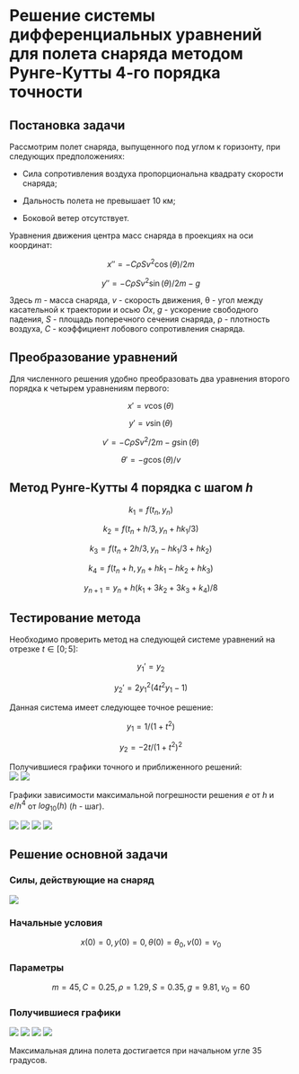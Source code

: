 # Решение системы дифференциальных уравнений для полета снаряда методом Рунге-Кутты 4-го порядка точности #

## Постановка задачи ##

Рассмотрим полет снаряда, выпущенного под углом к горизонту, при следующих предположениях:

- Сила сопротивления воздуха пропорциональна квадрату скорости снаряда;

- Дальность полета не превышает 10 км;

- Боковой ветер отсутствует.

Уравнения движения центра масс снаряда в проекциях на оси координат:<br />

$$x'' = -C\rho Sv^2\cos(\theta)/2m$$

$$y'' = -C\rho Sv^2\sin(\theta)/2m - g$$

Здесь $m$ - масса снаряда, $v$ - скорость движения, &theta; - угол между касательной к траектории и осью $Ox$, $g$ - ускорение свободного падения, $S$ - площадь поперечного сечения снаряда, &rho; - плотность воздуха, $C$ - коэффициент лобового сопротивления снаряда.

## Преобразование уравнений ##

Для численного решения удобно преобразовать два уравнения второго порядка к четырем уравнениям первого:<br />

$$x' = v\cos(\theta)$$

$$y' = v\sin(\theta)$$

$$v' = -C\rho Sv^2/2m -g\sin(\theta)$$

$$\theta' = -g\cos(\theta)/v$$

## Метод Рунге-Кутты 4 порядка с шагом $h$ ##

$$k_1 = f(t_n, y_n)$$

$$k_2 = f(t_n + h/3, y_n + hk_1/3)$$

$$k_3 = f(t_n + 2h/3, y_n - hk_1/3 + hk_2)$$

$$k_4 = f(t_n + h, y_n + hk_1 - hk_2 + hk_3)$$

$$y_{n+1} = y_n + h(k_1 + 3k_2 + 3k_3 + k_4)/8$$

## Тестирование метода ##

Необходимо проверить метод на следующей системе уравнений на отрезке $t\in [0;5]$:

$$y_1' = y_2$$

$$y_2' = 2y_1^2(4t^2y_1 - 1)$$

Данная система имеет следующее точное решение:

$$y_1 = 1/(1 + t^2)$$

$$y_2 = -2t/(1+t^2)^2$$

Получившиеся графики точного и приближенного решений:<br />
![](docs/images/test_task/y_1.jpg)
![](docs/images/test_task/y_2.jpg)

Графики зависимости максимальной погрешности решения $e$ от $h$ и $e/h^4$ от $log_{10}(h)$ ($h$ - шаг).<br />

![](docs/images/check/eh_y1.jpg)
![](docs/images/check/eh4_y1.jpg)
![](docs/images/check/eh_y2.jpg)
![](docs/images/check/eh4_y2.jpg)


## Решение основной задачи  ##

### Силы, действующие на снаряд ###

![](docs/images/forces.jpg)

### Начальные условия ###

$$x(0) = 0, y(0) = 0, \theta(0) = \theta_0, v(0) = v_0$$

### Параметры  ###

$$m = 45, C = 0.25, \rho = 1.29, S = 0.35, g = 9.81, v_0 = 60$$

### Получившиеся графики ###

![](docs/images/main_task/y_x.jpg)
![](docs/images/main_task/v.jpg)
![](docs/images/main_task/L_angle.jpg)
![](docs/images/main_task/angle.jpg)

Максимальная длина полета достигается при начальном угле 35 градусов.
